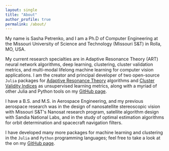 ```yaml
---
layout: single
title: "About"
author_profile: true
permalink: /about/
---
```


My name is Sasha Petrenko, and I am a Ph.D of Computer Engineering at the Missouri University of Science and Technology (Missouri S&T) in Rolla, MO, USA.

My current research specialties are in Adaptive Resonance Theory (ART) neural network algorithms, deep learning, clustering, cluster validation metrics, and multi-modal lifelong machine learning for computer vision applications.
I am the creator and principal developer of two open-source `Julia` packages for [Adaptive Resonance Theory](https://github.com/AP6YC/AdaptiveResonance.jl) algorithms and [Cluster Validity Indices](https://github.com/AP6YC/ClusterValidityIndices.jl) as unsupervised learning metrics, along with a myriad of other Julia and Python tools on my [GitHub page](https://github.com/AP6YC).

I have a B.S. and M.S. in Aerospace Engineering, and my previous aerospace research was in the design of nanosatellite stereoscopic vision with Missouri S&T's Nanosat research program, satellite algorithm design with Sandia National Labs, and in the study of optimal estimation algorithms for orbit determination and spacecraft navigation filters.

I have developed many more packages for machine learning and clustering in the `Julia` and `Python` programming languages; feel free to take a look at the on my [GitHub page](https://github.com/AP6YC).
